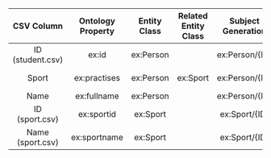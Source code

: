 |CSV Column|Ontology Property|Entity Class|Related Entity Class|Subject Generation|Join Condition|
|:--------:|:---------------:|:----------:|:------------------:|:----------------:|:------------:|
|ID (student.csv)|ex:id|ex:Person||ex:Person/{ID}||
|Sport|ex:practises|ex:Person|ex:Sport|ex:Person/{ID}|Sport = sport.csv.ID|
|Name|ex:fullname|ex:Person||ex:Person/{ID}||
|ID (sport.csv)|ex:sportid|ex:Sport||ex:Sport/{ID}||
|Name (sport.csv)|ex:sportname|ex:Sport||ex:Sport/{ID}||
